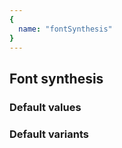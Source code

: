 ```yaml
---
{
  name: "fontSynthesis"
}
---
```


## Font synthesis

### Default values
<!-- defaults.values.start -->

<!-- defaults.values.end -->


### Default variants
<!-- defaults.variants.start -->

<!-- defaults.variants.end -->
